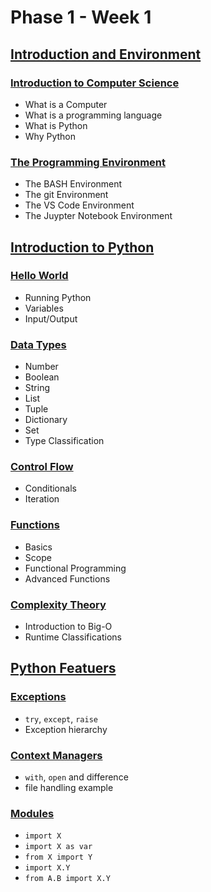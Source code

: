 # Phase 1 - Week 1

## [Introduction and Environment](https://github.com/ByteAcademy-Curriculum/Data-Science/tree/master/Slides/Phase%201/Week%201/Slides/Introduction%20and%20Environment)
### [Introduction to Computer Science](https://github.com/ByteAcademy-Curriculum/Python-Full-Stack/blob/master/Slides/Phase%201/Week%201/Slides/Introduction-to-Computer-Science.md)
* What is a Computer
* What is a programming language
* What is Python
* Why Python

### [The Programming Environment](https://github.com/ByteAcademy-Curriculum/Python-Full-Stack/blob/master/Slides/Phase%201/Week%201/Slides/The-BASH-Environment.md)
* The BASH Environment
* The git Environment
* The VS Code Environment
* The Juypter Notebook Environment

## [Introduction to Python](https://github.com/ByteAcademy-Curriculum/Data-Science/tree/master/Slides/Phase%201/Week%201/Slides/Introduction-To-Python)
### [Hello World](https://github.com/ByteAcademy-Curriculum/Data-Science/blob/master/Slides/Phase%201/Week%201/Slides/Introduction-To-Python/Hello-World.md)
* Running Python
* Variables
* Input/Output

### [Data Types](https://github.com/ByteAcademy-Curriculum/Python-Full-Stack/blob/master/Slides/Phase%201/Week%201/Slides/Data-Types.md)
* Number
* Boolean
* String
* List
* Tuple
* Dictionary
* Set
* Type Classification

### [Control Flow](https://github.com/ByteAcademy-Curriculum/Python-Full-Stack/blob/master/Slides/Phase%201/Week%201/Slides/Control-Flow.md)
* Conditionals
* Iteration

### [Functions](https://github.com/ByteAcademy-Curriculum/Python-Full-Stack/blob/master/Slides/Phase%201/Week%201/Slides/Functions.md)
* Basics
* Scope
* Functional Programming
* Advanced Functions

### [Complexity Theory](https://github.com/ByteAcademy-Curriculum/Python-Full-Stack/blob/master/Slides/Phase%201/Week%201/Slides/Complexity-Theory.md)
* Introduction to Big-O
* Runtime Classifications

## [Python Featuers](https://github.com/ByteAcademy-Curriculum/Data-Science/tree/master/Slides/Phase%201/Week%201/Slides/Python-Features)
### [Exceptions](https://github.com/ByteAcademy-Curriculum/Python-Full-Stack/blob/master/Slides/Phase%201/Week%201/Slides/Exceptions.md)
* ```try```, ```except```, ```raise```
* Exception hierarchy

### [Context Managers](https://github.com/ByteAcademy-Curriculum/Python-Full-Stack/blob/master/Slides/Phase%201/Week%201/Slides/Context-Managers.md)
* ```with```, ```open``` and difference
* file handling example

### [Modules](https://github.com/ByteAcademy-Curriculum/Python-Full-Stack/blob/master/Slides/Phase%201/Week%201/Slides/Modules.md)
* ```import X```
* ```import X as var```
* ```from X import Y```
* ```import X.Y```
* ```from A.B import X.Y```
